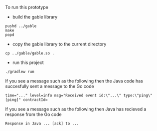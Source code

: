 To run this prototype

 - build the gable library
```
pushd ../gable
make
popd
```

 - copy the gable library to the current directory
```
cp ../gable/gable.so .
```

 - run this project
```
./gradlew run
```

If you see a message such as the following then the Java code has succesfully sent a message to the Go code
```
time="..." level=info msg="Received event id:\"...\" type:\"ping\" [ping]" contractId=
```

If you see a message such as the following then Java has recieved a response from the Go code

```
Response in Java ... [ack] to ... 
```

